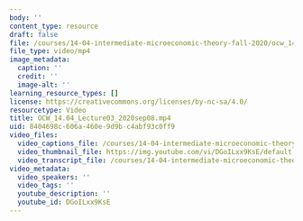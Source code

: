 ```yaml
---
body: ''
content_type: resource
draft: false
file: /courses/14-04-intermediate-microeconomic-theory-fall-2020/ocw_1404_lecture03_2020sep08_360p_16_9.mp4
file_type: video/mp4
image_metadata:
  caption: ''
  credit: ''
  image-alt: ''
learning_resource_types: []
license: https://creativecommons.org/licenses/by-nc-sa/4.0/
resourcetype: Video
title: OCW_14.04_Lecture03_2020sep08.mp4
uid: 8404698c-606a-460e-9d9b-c4abf93c0ff9
video_files:
  video_captions_file: /courses/14-04-intermediate-microeconomic-theory-fall-2020/1CCk8qfEU69EU6aPEC_u786kmSL-yyk7D_transcript.webvtt
  video_thumbnail_file: https://img.youtube.com/vi/DGoILxx9KsE/default.jpg
  video_transcript_file: /courses/14-04-intermediate-microeconomic-theory-fall-2020/1CCk8qfEU69EU6aPEC_u786kmSL-yyk7D_transcript.pdf
video_metadata:
  video_speakers: ''
  video_tags: ''
  youtube_description: ''
  youtube_id: DGoILxx9KsE
---
```

